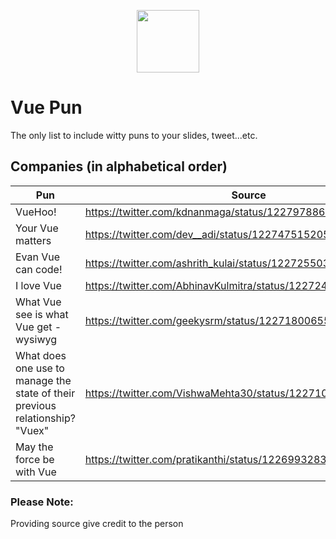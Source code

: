 <p align="center"><a href="https://vuejs.org" target="_blank"><img width="100"src="https://vuejs.org/images/logo.png"></a></p>

# Vue Pun
The only list to include witty puns to your slides, tweet...etc.

## Companies (in alphabetical order)

Pun | Source
------------------------ | -------
VueHoo! | https://twitter.com/kdnanmaga/status/1227978868109139968
Your Vue matters | https://twitter.com/dev__adi/status/1227475152054759427
Evan Vue can code! | https://twitter.com/ashrith_kulai/status/1227255038457700354
I love Vue | https://twitter.com/AbhinavKulmitra/status/1227242678754017281
What Vue see is what Vue get - wysiwyg | https://twitter.com/geekysrm/status/1227180065500188673
What does one use to manage the state of their previous relationship? "Vuex" | https://twitter.com/VishwaMehta30/status/1227103279164706816
May the force be with Vue | https://twitter.com/pratikanthi/status/1226993283701694464



### Please Note:  
Providing source give credit to the person
